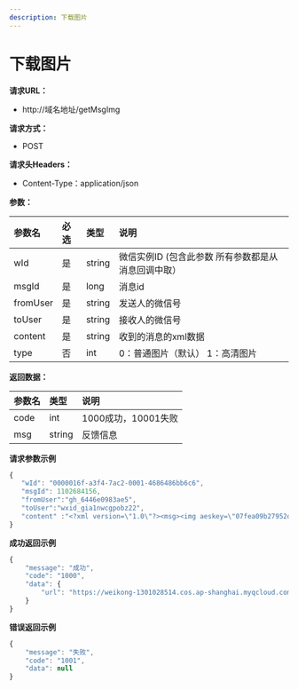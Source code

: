 ```yaml
---
description: 下载图片
---
```


# 下载图片

**请求URL：**

* http://域名地址/getMsgImg

**请求方式：**

* POST

**请求头Headers：**

* Content-Type：application/json

**参数：**

| 参数名 | 必选 | 类型 | 说明 |
| :--- | :--- | :--- | :--- |
| wId | 是 | string | 微信实例ID  \(包含此参数 所有参数都是从消息回调中取） |
| msgId | 是 | long | 消息id |
| fromUser | 是 | string | 发送人的微信号 |
| toUser | 是 | string | 接收人的微信号 |
| content | 是 | string | 收到的消息的xml数据 |
| type | 否 | int | 0：普通图片（默认）  1：高清图片 |

**返回数据：**

| 参数名 | 类型 | 说明 |
| :--- | :--- | :--- |
| code | int | 1000成功，10001失败 |
| msg | string | 反馈信息 |

**请求参数示例**

```javascript
{
   "wId": "0000016f-a3f4-7ac2-0001-4686486bb6c6",
   "msgId": 1102684156,
   "fromUser":"gh_6446e0983ae5",
   "toUser":"wxid_gia1nwcgpobz22",
   "content" :"<?xml version=\"1.0\"?><msg><img aeskey=\"07fea09b27952d512c0d71a52c914f3\" encryver=\"0\" cdnthumbaeskey=\"07fea09b27952d512c0d71a52c914f34\" cdnthumburl=\"30580201000451304f020100020466883f5202032f55f902048f0260b402045e1dbcac042a777875706c6f61645f777869645f676961316e776367706f627a32323135305f31353739303037313437020401051a020201000400\" cdnthumblength=\"3237\" cdnthumbheight=\"120\" cdnthumbwidth=\"80\" cdnmidheight=\"0\" cdnmidwidth=\"0\" cdnhdheight=\"0\" cdnhdwidth=\"0\" cdnmidimgurl=\"30580201000451304f020100020466883f5202032f55f902048f0260b402045e1dbcac042a777875706c6f61645f777869645f676961316e776367706f627a32323135305f31353739303037313437020401051a020201000400\" length=\"51361\" md5=\"449fb858f24416adcab831859011fb21\" hevc_mid_size=\"30042\" /></msg>"
}
```

**成功返回示例**

```javascript
{
    "message": "成功",
    "code": "1000",
    "data": {
        "url": "https://weikong-1301028514.cos.ap-shanghai.myqcloud.com//msgImg/dd32565c-78b0-4803-a330-6293b05674d9-1591347877463-600000.png"
    }
}
```

**错误返回示例**

```javascript
{
    "message": "失败",
    "code": "1001",
    "data": null
}
```

